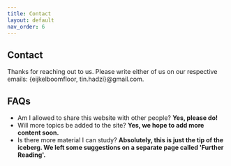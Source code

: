 ```yaml
---
title: Contact
layout: default
nav_order: 6
---
```



## Contact

Thanks for reaching out to us. Please write either of us on our respective emails: {eijkelboomfloor, tin.hadzi}@gmail.com.

## FAQs

- Am I allowed to share this website with other people? **Yes, please do!**
- Will more topics be added to the site? **Yes, we hope to add more content soon.**
- Is there more material I can study? **Absolutely, this is just the tip of the iceberg. We left some suggestions on a
separate page called 'Further Reading'.**


